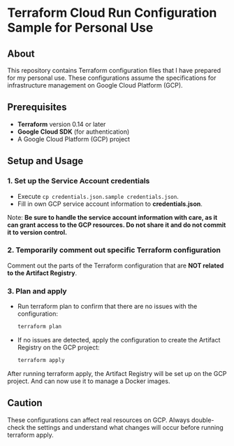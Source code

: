 # Terraform Cloud Run Configuration Sample for Personal Use

## About

This repository contains Terraform configuration files that I have prepared for my personal use. These configurations assume the specifications for infrastructure management on Google Cloud Platform (GCP).

## Prerequisites

- __Terraform__ version 0.14 or later
- __Google Cloud SDK__ (for authentication)
- A Google Cloud Platform (GCP) project

## Setup and Usage

### 1. Set up the Service Account credentials

- Execute `cp credentials.json.sample credentials.json`.
- Fill in own GCP service account information to __credentials.json__.

Note: __Be sure to handle the service account information with care, as it can grant access to the GCP resources. Do not share it and do not commit it to version control.__

### 2. Temporarily comment out specific Terraform configuration

Comment out the parts of the Terraform configuration that are __NOT related to the Artifact Registry__.

### 3. Plan and apply

- Run terraform plan to confirm that there are no issues with the configuration:

  ```sh
  terraform plan
  ```

- If no issues are detected, apply the configuration to create the Artifact Registry on the GCP project:

  ```sh
  terraform apply
  ```

After running terraform apply, the Artifact Registry will be set up on the GCP project. And can now use it to manage a Docker images.

## Caution

These configurations can affect real resources on GCP. Always double-check the settings and understand what changes will occur before running terraform apply.
